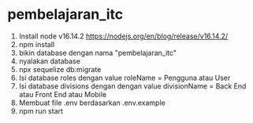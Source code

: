# pembelajaran_itc

1. Install node v16.14.2 https://nodejs.org/en/blog/release/v16.14.2/
2. npm install
3. bikin database dengan nama "pembelajaran_itc"
4. nyalakan database
5. npx sequelize db:migrate
6. Isi database roles dengan value roleName = Pengguna atau User
7. Isi database divisions dengan dengan value divisionName = Back End atau Front End atau Mobile
8. Membuat file .env berdasarkan .env.example
9. npm run start
